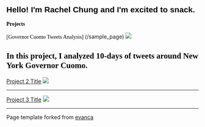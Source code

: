 
<span style="font-family: Helvetica; color: black"> Hello! I'm Rachel Chung and I'm excited to snack.</span>
---

<span style="font-family: Verdana; color: black"> **Projects** </span>

<span style="font-family: Geneva; color: black"> [Governor Cuomo Tweets Analysis] </span> (/sample_page)
<img src="images/dummy_thumbnail.jpg?raw=true"/>

<span style="font-family:Trebuchet MS; color: black"> In this project, I analyzed 10-days of tweets around New York Governor Cuomo. </span>
---
[Project 2 Title](/pdf/sample_presentation.pdf)
<img src="images/dummy_thumbnail.jpg?raw=true"/>

---
[Project 3 Title](http://example.com/)
<img src="images/dummy_thumbnail.jpg?raw=true"/>

---
<p style="font-size:14px; font-style: Verdana">Page template forked from <a href="https://github.com/evanca/quick-portfolio">evanca</a></p>
<!-- Remove above link if you don't want to attibute -->
